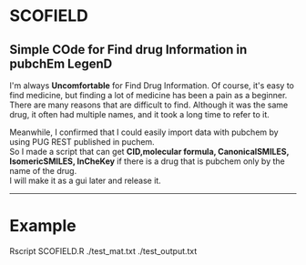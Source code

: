 # SCOFIELD
Simple COde for Find drug Information in pubchEm LegenD
-------------------------------------------------------
I'm always __Uncomfortable__ for Find Drug Information. Of course, it's easy to find medicine, but finding a lot of medicine has been a pain as a beginner.  
There are many reasons that are difficult to find. Although it was the same drug, it often had multiple names, and it took a long time to refer to it.      
 
 Meanwhile, I confirmed that I could easily import data with pubchem by using PUG REST published in puchem.   
So I made a script that can get __CID,molecular formula, CanonicalSMILES, IsomericSMILES, InCheKey__ if there is a drug that is pubchem only by the name of the drug.   
I will make it as a gui later and release it.

-------------------------------------------------------------------------------------------------------------------------------------------------
# Example 
  Rscript SCOFIELD.R ./test_mat.txt ./test_output.txt
